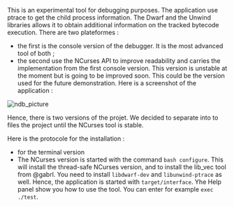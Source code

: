 This is an experimental tool for debugging purposes. The application use ptrace to get the child process information. The Dwarf and the Unwind libraries allows it to obtain additional information on the tracked bytecode execution. There are two plateformes : 

 - the first is the console version of the debugger. It is the most advanced tool of both ; 
 - the second use the NCurses API to improve readability and carries the implementation from the first console version. This version is unstable at the moment but is going to be improved soon. This could be the version 
used for the future demonstration. Here is a screenshot of the application :

![ndb_picture](https://user-images.githubusercontent.com/30315405/159188426-1f9c0234-8a4f-4555-a5fb-3116c30f5263.png)

Hence, there is two versions of the projet. We decided to separate into to files the project until the NCurses tool is stable. 

Here is the protocole for the installation : 

 - for the terminal version
 - The NCurses version is started with the command `bash configure`. This will install  the thread-safe NCurses version, and to install the lib_vec tool from @gabrl. You need to install `libdwarf-dev` and `libunwind-ptrace`  as well. Hence, the application is started with `target/interface`. Yhe Help panel show you how to use the tool. You can enter for example `exec ./test`.





